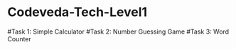 # Codeveda-Tech-Level1
#Task 1: Simple Calculator 
#Task 2: Number Guessing Game
#Task 3: Word Counter
